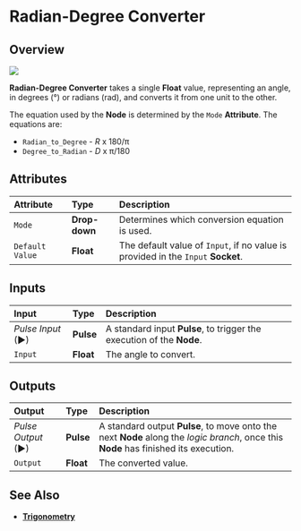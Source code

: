 # Radian-Degree Converter

## Overview

![](https://github.com/cgi-studio-gmbh/incari-doc/tree/ffcc37a1e467ecdd07c364f76c215e9b20fb0e94/.gitbook/assets/node-radian-degree-converter.png)

**Radian-Degree Converter** takes a single **Float** value, representing an angle, in degrees \(°\) or radians \(rad\), and converts it from one unit to the other.

The equation used by the **Node** is determined by the `Mode` **Attribute**. The equations are:

* `Radian_to_Degree` - _R_ x 180/π
* `Degree_to_Radian` - _D_ x π/180

## Attributes

| Attribute | Type | Description |
| :--- | :--- | :--- |
| `Mode` | **Drop-down** | Determines which conversion equation is used. |
| `Default Value` | **Float** | The default value of `Input`, if no value is provided in the `Input` **Socket**. |

## Inputs

| Input | Type | Description |
| :--- | :--- | :--- |
| _Pulse Input_ \(►\) | **Pulse** | A standard input **Pulse**, to trigger the execution of the **Node**. |
| `Input` | **Float** | The angle to convert. |

## Outputs

| Output | Type | Description |
| :--- | :--- | :--- |
| _Pulse Output_ \(►\) | **Pulse** | A standard output **Pulse**, to move onto the next **Node** along the _logic branch_, once this **Node** has finished its execution. |
| `Output` | **Float** | The converted value. |

## See Also

* [**Trigonometry**](./)

